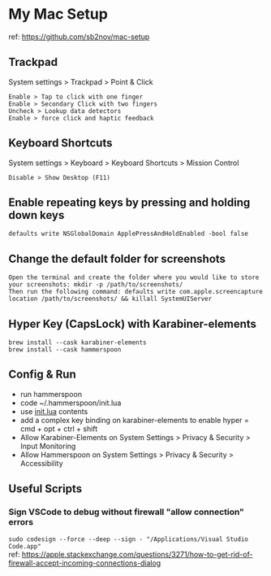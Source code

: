# My Mac Setup
ref: https://github.com/sb2nov/mac-setup

## Trackpad
System settings > Trackpad > Point & Click

    Enable > Tap to click with one finger
    Enable > Secondary Click with two fingers
    Uncheck > Lookup data detectors
    Enable > force click and haptic feedback

## Keyboard Shortcuts
System settings > Keyboard > Keyboard Shortcuts > Mission Control

    Disable > Show Desktop (F11)

## Enable repeating keys by pressing and holding down keys
```defaults write NSGlobalDomain ApplePressAndHoldEnabled -bool false```  

## Change the default folder for screenshots
    Open the terminal and create the folder where you would like to store your screenshots: mkdir -p /path/to/screenshots/  
    Then run the following command: defaults write com.apple.screencapture location /path/to/screenshots/ && killall SystemUIServer

## Hyper Key (CapsLock) with Karabiner-elements  
```brew install --cask karabiner-elements```  
```brew install --cask hammerspoon```  

## Config & Run
* run hammerspoon  
* code ~/.hammerspoon/init.lua  
* use [init.lua](./.hammerspoon/init.lua) contents  
* add a complex key binding on karabiner-elements to enable hyper = cmd + opt + ctrl + shift
* Allow Karabiner-Elements on System Settings > Privacy & Security > Input Monitoring
* Allow Hammerspoon on System Settings > Privacy & Security > Accessibility

## Useful Scripts  
### Sign VSCode to debug without firewall "allow connection" errors
`sudo codesign --force --deep --sign - "/Applications/Visual Studio Code.app"`  
ref: https://apple.stackexchange.com/questions/3271/how-to-get-rid-of-firewall-accept-incoming-connections-dialog  
